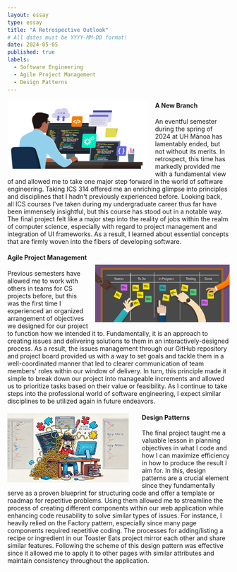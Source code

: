 ```yaml
---
layout: essay
type: essay
title: "A Retrospective Outlook"
# All dates must be YYYY-MM-DD format!
date: 2024-05-05
published: true
labels:
  - Software Engineering
  - Agile Project Management
  - Design Patterns
---
```


<!-- Padding for space between sections-->
<div>
    <p class="pt-1"></p>
</div>

<div style="float: left; margin-right: 20px;">
  <img width="315px" class="rounded" src="/essays/img/retrospective-outlook/writing_code.png"> 
</div>

#### A New Branch
An eventful semester during the spring of 2024 at UH Mānoa has lamentably ended, but not without its merits. In retrospect, this time has markedly provided me with a fundamental view of and allowed me to take one major step forward in the world of software engineering. Taking ICS 314 offered me an enriching glimpse into principles and disciplines that I hadn't previously experienced before. Looking back, all ICS courses I've taken during my undergraduate career thus far have been immensely insightful, but this course has stood out in a notable way. The final project felt like a major step into the reality of jobs within the realm of computer science, especially with regard to project management and integration of UI frameworks. As a result, I learned about essential concepts that are firmly woven into the fibers of developing software.

<!-- Padding for space between sections-->
<div>
    <p class="pt-1"></p>
</div>

<div style="float: right; margin-left: 15px; padding-top: 30px">
  <img width="305px" class="rounded" src="/essays/img/retrospective-outlook/project_management.png"> 
</div>

#### Agile Project Management
Previous semesters have allowed me to work with others in teams for CS projects before, but this was the first time I experienced an organized arrangement of objectives we designed for our project to function how we intended it to. Fundamentally, it is an approach to creating issues and delivering solutions to them in an interactively-designed process. As a result, the issues management through our GitHub repository and project board provided us with a way to set goals and tackle them in a well-coordinated manner that led to clearer communication of team members' roles within our window of delivery. In turn, this principle made it simple to break down our project into manageable increments and allowed us to prioritize tasks based on their value or feasibility. As I continue to take steps into the professional world of software engineering, I expect similar disciplines to be utilized again in future endeavors. 

<!-- Padding for space between sections-->
<div>
    <p class="pt-1"></p>
</div>

<div style="float: left; margin-right: 30px; padding-top: 5px">
  <img width="275px" class="rounded" src="/essays/img/retrospective-outlook/code_patterns.png"> 
</div>

#### Design Patterns
The final project taught me a valuable lesson in planning objectives in what I code and how I can maximize efficiency in how to produce the result I aim for. In this, design patterns are a crucial element since they fundamentally serve as a proven blueprint for structuring code and offer a template or roadmap for repetitive problems. Using them allowed me to streamline the process of creating different components within our web application while enhancing code reusability to solve similar types of issues. For instance, I heavily relied on the Factory pattern, especially since many page components required repetitive coding. The processes for adding/listing a recipe or ingredient in our Toaster Eats project mirror each other and share similar features. Following the scheme of this design pattern was effective since it allowed me to apply it to other pages with similar attributes and maintain consistency throughout the application.
